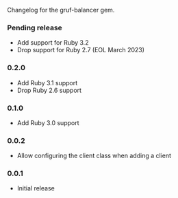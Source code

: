 Changelog for the gruf-balancer gem.

### Pending release

- Add support for Ruby 3.2
- Drop support for Ruby 2.7 (EOL March 2023)

### 0.2.0

- Add Ruby 3.1 support
- Drop Ruby 2.6 support

### 0.1.0

- Add Ruby 3.0 support

### 0.0.2

- Allow configuring the client class when adding a client

### 0.0.1

- Initial release
